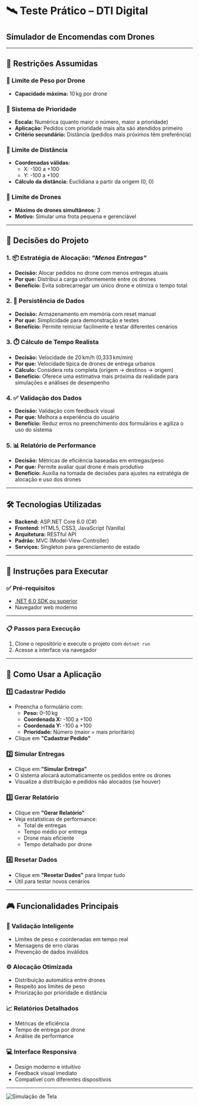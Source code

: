 # 🛰️ Teste Prático – DTI Digital  
## **Simulador de Encomendas com Drones**

---

## 📌 Restrições Assumidas

### 🚫 Limite de Peso por Drone  
- **Capacidade máxima:** 10 kg por drone

### 🎯 Sistema de Prioridade  
- **Escala:** Numérica (quanto maior o número, maior a prioridade)  
- **Aplicação:** Pedidos com prioridade mais alta são atendidos primeiro  
- **Critério secundário:** Distância (pedidos mais próximos têm preferência)

### 📍 Limite de Distância  
- **Coordenadas válidas:**  
  - X: -100 a +100  
  - Y: -100 a +100  
- **Cálculo da distância:** Euclidiana a partir da origem (0, 0)

### 🚁 Limite de Drones  
- **Máximo de drones simultâneos:** 3  
- **Motivo:** Simular uma frota pequena e gerenciável

---

## 🧠 Decisões do Projeto

### 1. 📦 Estratégia de Alocação: *"Menos Entregas"*  
- **Decisão:** Alocar pedidos no drone com menos entregas atuais  
- **Por que:** Distribui a carga uniformemente entre os drones  
- **Benefício:** Evita sobrecarregar um único drone e otimiza o tempo total

### 2. 🧾 Persistência de Dados  
- **Decisão:** Armazenamento em memória com reset manual  
- **Por que:** Simplicidade para demonstração e testes  
- **Benefício:** Permite reiniciar facilmente e testar diferentes cenários

### 3. ⏱️ Cálculo de Tempo Realista  
- **Decisão:** Velocidade de 20 km/h (0,333 km/min)  
- **Por que:** Velocidade típica de drones de entrega urbanos  
- **Cálculo:** Considera rota completa (origem → destinos → origem)  
- **Benefício:** Oferece uma estimativa mais próxima da realidade para simulações e análises de desempenho

### 4. ✅ Validação dos Dados  
- **Decisão:** Validação com feedback visual  
- **Por que:** Melhora a experiência do usuário  
- **Benefício:** Reduz erros no preenchimento dos formulários e agiliza o uso do sistema

### 5. 📊 Relatório de Performance  
- **Decisão:** Métricas de eficiência baseadas em entregas/peso  
- **Por que:** Permite avaliar qual drone é mais produtivo  
- **Benefício:** Auxilia na tomada de decisões para ajustes na estratégia de alocação e uso dos drones

---

## 🛠️ Tecnologias Utilizadas

- **Backend:** ASP.NET Core 6.0 (C#)  
- **Frontend:** HTML5, CSS3, JavaScript (Vanilla)  
- **Arquitetura:** RESTful API  
- **Padrão:** MVC (Model-View-Controller)  
- **Serviços:** Singleton para gerenciamento de estado

---

## 🚀 Instruções para Executar

### ✅ Pré-requisitos

- [.NET 6.0 SDK ou superior](https://dotnet.microsoft.com/en-us/download)
- Navegador web moderno

---

### 📋 Passos para Execução

1. Clone o repositório e execute o projeto com `dotnet run`  
2. Acesse a interface via navegador

---

## 🧪 Como Usar a Aplicação

### 1️⃣ Cadastrar Pedido

- Preencha o formulário com:  
  - **Peso:** 0–10 kg  
  - **Coordenada X:** -100 a +100  
  - **Coordenada Y:** -100 a +100  
  - **Prioridade:** Número (maior = mais prioritário)  
- Clique em **"Cadastrar Pedido"**

### 2️⃣ Simular Entregas

- Clique em **"Simular Entrega"**  
- O sistema alocará automaticamente os pedidos entre os drones  
- Visualize a distribuição e pedidos não alocados (se houver)

### 3️⃣ Gerar Relatório

- Clique em **"Gerar Relatório"**  
- Veja estatísticas de performance:  
  - Total de entregas  
  - Tempo médio por entrega  
  - Drone mais eficiente  
  - Tempo detalhado por drone

### 4️⃣ Resetar Dados

- Clique em **"Resetar Dados"** para limpar tudo  
- Útil para testar novos cenários

---

## 🎮 Funcionalidades Principais

### 🧠 Validação Inteligente  
- Limites de peso e coordenadas em tempo real  
- Mensagens de erro claras  
- Prevenção de dados inválidos

### ⚙️ Alocação Otimizada  
- Distribuição automática entre drones  
- Respeito aos limites de peso  
- Priorização por prioridade e distância

### 📈 Relatórios Detalhados  
- Métricas de eficiência  
- Tempo de entrega por drone  
- Análise de performance

### 💻 Interface Responsiva  
- Design moderno e intuitivo  
- Feedback visual imediato  
- Compatível com diferentes dispositivos

---

![Simulação de Tela](https://github.com/user-attachments/assets/638492b4-3cd0-415c-b095-61c3bd366050)
